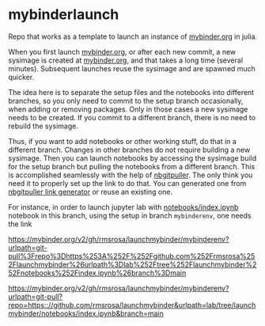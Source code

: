 # mybinderlaunch

Repo that works as a template to launch an instance of [mybinder.org](https://mybinder.org) in julia.

When you first launch [mybinder.org](https://mybinder.org), or after each new commit, a new sysimage is created at [mybinder.org](https://mybinder.org), and that takes a long time (several minutes). Subsequent launches reuse the sysimage and are spawned much quicker.

The idea here is to separate the setup files and the notebooks into different branches, so you only need to commit to the setup branch occasionally, when adding or removing packages. Only in those cases a new sysimage needs to be created. If you commit to a different branch, there is no need to rebuild the sysimage.

Thus, if you want to add notebooks or other working stuff, do that in a different branch. Changes in other branches do not require building a new sysimage. Then you can launch notebooks by accessing the sysimage build for the setup branch but pulling the notebooks from a different branch. This is accomplished seamlessly with the help of [nbgitpuller](https://jupyterhub.github.io/nbgitpuller/index.html). The only think you need it to properly set up the link to do that. You can generated one from [nbgitpuller link generator](https://jupyterhub.github.io/nbgitpuller/link#nbgitpuller-link-generator) or reuse an existing one.

For instance, in order to launch jupyter lab with [notebooks/index.ipynb](notebooks/index.ipynb) notebook in this branch, using the setup in branch `mybinderenv`, one needs the link

https://mybinder.org/v2/gh/rmsrosa/launchmybinder/mybinderenv?urlpath=git-pull%3Frepo%3Dhttps%253A%252F%252Fgithub.com%252Frmsrosa%252Flaunchmybinder%26urlpath%3Dlab%252Ftree%252Flaunchmybinder%252Fnotebooks%252Findex.ipynb%26branch%3Dmain

https://mybinder.org/v2/gh/rmsrosa/launchmybinder/mybinderenv?urlpath=git-pull?repo=https:://github.com/rmsrosa/launchmybinder&urlpath=lab/tree/launchmybinder/notebooks/index.ipynb&branch=main